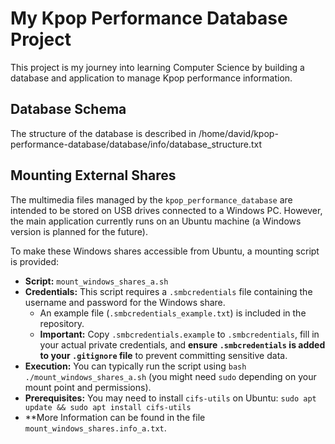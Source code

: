 # My Kpop Performance Database Project

This project is my journey into learning Computer Science by building a database and application to manage Kpop performance information.

## Database Schema

The structure of the database is described in /home/david/kpop-performance-database/database/info/database_structure.txt

## Mounting External Shares

The multimedia files managed by the `kpop_performance_database` are intended to be stored on USB drives connected to a Windows PC. However, the main application currently runs on an Ubuntu machine (a Windows version is planned for the future).

To make these Windows shares accessible from Ubuntu, a mounting script is provided:

*   **Script:** `mount_windows_shares_a.sh`
*   **Credentials:** This script requires a `.smbcredentials` file containing the username and password for the Windows share.
    *   An example file (`.smbcredentials_example.txt`) is included in the repository.
    *   **Important:** Copy `.smbcredentials.example` to `.smbcredentials`, fill in your actual private credentials, and **ensure `.smbcredentials` is added to your `.gitignore` file** to prevent committing sensitive data.
*   **Execution:** You can typically run the script using `bash ./mount_windows_shares_a.sh` (you might need `sudo` depending on your mount point and permissions).
*   **Prerequisites:** You may need to install `cifs-utils` on Ubuntu: `sudo apt update && sudo apt install cifs-utils`
*   **More Information can be found in the file `mount_windows_shares.info_a.txt`.
